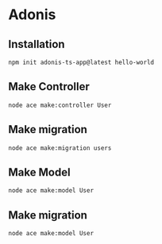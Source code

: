 # Adonis
## Installation
```
npm init adonis-ts-app@latest hello-world
```
## Make Controller
```
node ace make:controller User
```
## Make migration 
```
node ace make:migration users
```
## Make Model
```
node ace make:model User
```
## Make migration
```
node ace make:model User
```
